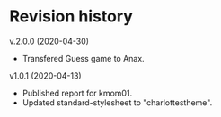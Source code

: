 Revision history
====================

v.2.0.0 (2020-04-30)

* Transfered Guess game to Anax.

v1.0.1 (2020-04-13)

* Published report for kmom01.
* Updated standard-stylesheet to "charlottestheme".

